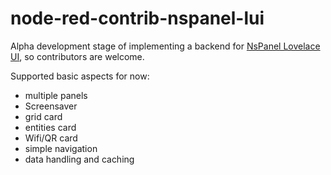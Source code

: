 # node-red-contrib-nspanel-lui

Alpha development stage of implementing a backend for [NsPanel Lovelace UI](https://docs.nspanel.pky.eu/),
so contributors are welcome.

Supported basic aspects for now:
+ multiple panels
+ Screensaver
+ grid card
+ entities card
+ Wifi/QR card
+ simple navigation
+ data handling and caching

